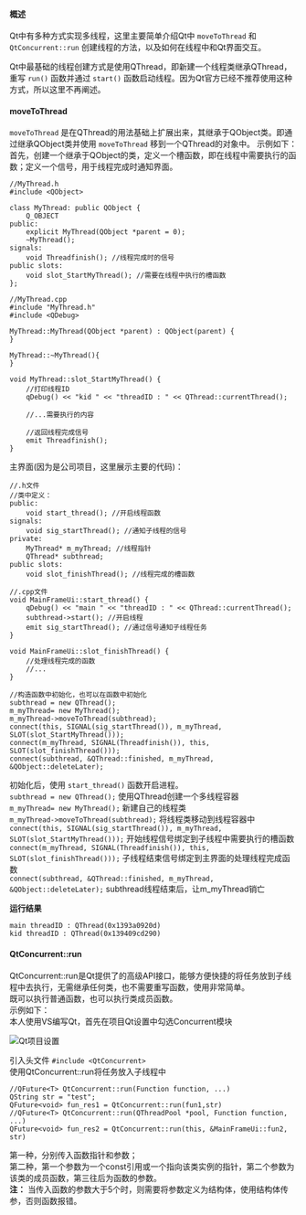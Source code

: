 #### 概述
Qt中有多种方式实现多线程，这里主要简单介绍Qt中 `moveToThread` 和 `QtConcurrent::run` 创建线程的方法，以及如何在线程中和Qt界面交互。

Qt中最基础的线程创建方式是使用QThread，即新建一个线程类继承QThread，重写 `run()` 函数并通过 `start()` 函数启动线程。因为Qt官方已经不推荐使用这种方式，所以这里不再阐述。

#### moveToThread
`moveToThread` 是在QThread的用法基础上扩展出来，其继承于QObject类。即通过继承QObject类并使用 `moveToThread` 移到一个QThread的对象中。
示例如下：  
首先，创建一个继承于QObject的类，定义一个槽函数，即在线程中需要执行的函数；定义一个信号，用于线程完成时通知界面。
```
//MyThread.h
#include <QObject>

class MyThread: public QObject {
	Q_OBJECT
public:
	explicit MyThread(QObject *parent = 0);
	~MyThread();
signals:
	void Threadfinish(); //线程完成时的信号
public slots:
	void slot_StartMyThread(); //需要在线程中执行的槽函数
};

//MyThread.cpp
#include "MyThread.h"
#include <QDebug>

MyThread::MyThread(QObject *parent) : QObject(parent) {
}

MyThread::~MyThread(){
}

void MyThread::slot_StartMyThread() {
    //打印线程ID
	qDebug() << "kid " << "threadID : " << QThread::currentThread();

    //...需要执行的内容

	//返回线程完成信号
	emit Threadfinish();
}
```
主界面(因为是公司项目，这里展示主要的代码)：
```
//.h文件
//类中定义：
public:
	void start_thread(); //开启线程函数
signals:
	void sig_startThread(); //通知子线程的信号
private:
	MyThread* m_myThread; //线程指针
	QThread* subthread;
public slots:
	void slot_finishThread(); //线程完成的槽函数

//.cpp文件
void MainFrameUi::start_thread() {
	qDebug() << "main " << "threadID : " << QThread::currentThread();
	subthread->start(); //开启线程
	emit sig_startThread(); //通过信号通知子线程任务
}

void MainFrameUi::slot_finishThread() {
    //处理线程完成的函数    
    //...
}

//构造函数中初始化，也可以在函数中初始化
subthread = new QThread();
m_myThread= new MyThread();
m_myThread->moveToThread(subthread);
connect(this, SIGNAL(sig_startThread()), m_myThread, SLOT(slot_StartMyThread())); 
connect(m_myThread, SIGNAL(Threadfinish()), this, SLOT(slot_finishThread()));
connect(subthread, &QThread::finished, m_myThread, &QObject::deleteLater);
```
初始化后，使用 `start_thread()` 函数开启进程。  
`subthread = new QThread();` 使用QThread创建一个多线程容器  
`m_myThread= new MyThread();` 新建自己的线程类  
`m_myThread->moveToThread(subthread);` 将线程类移动到线程容器中  
`connect(this, SIGNAL(sig_startThread()), m_myThread, SLOT(slot_StartMyThread()));` 开始线程信号绑定到子线程中需要执行的槽函数  
`connect(m_myThread, SIGNAL(Threadfinish()), this, SLOT(slot_finishThread()));` 子线程结束信号绑定到主界面的处理线程完成函数  
`connect(subthread, &QThread::finished, m_myThread, &QObject::deleteLater);` subthread线程结束后，让m_myThread销亡  

**运行结果**
```
main threadID : QThread(0x1393a0920d)
kid threadID : QThread(0x139409cd290)
```

#### QtConcurrent::run
QtConcurrent::run是Qt提供了的高级API接口，能够方便快捷的将任务放到子线程中去执行，无需继承任何类，也不需要重写函数，使用非常简单。  
既可以执行普通函数，也可以执行类成员函数。  
示例如下：  
本人使用VS编写Qt，首先在项目Qt设置中勾选Concurrent模块  

![Qt项目设置](https://upload-images.jianshu.io/upload_images/22192996-52671853c903e8ac.png?imageMogr2/auto-orient/strip%7CimageView2/2/w/1240)

引入头文件 `#include <QtConcurrent>`  
使用QtConcurrent::run将任务放入子线程中  
```
//QFuture<T> QtConcurrent::run(Function function, ...)
QString str = "test";
QFuture<void> fun_res1 = QtConcurrent::run(fun1,str)
//QFuture<T> QtConcurrent::run(QThreadPool *pool, Function function, ...)
QFuture<void> fun_res2 = QtConcurrent::run(this, &MainFrameUi::fun2, str)
```
第一种，分别传入函数指针和参数；  
第二种，第一个参数为一个const引用或一个指向该类实例的指针，第二个参数为该类的成员函数，第三往后为函数的参数。  
**注：** 当传入函数的参数大于5个时，则需要将参数定义为结构体，使用结构体传参，否则函数报错。

